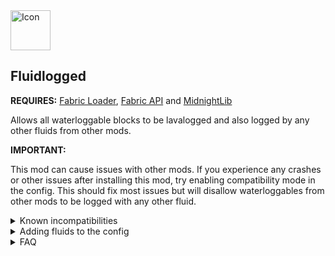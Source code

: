 <img src="https://i.imgur.com/40cLW6Q.png" alt="Icon" width="64" height="64" />

## Fluidlogged

**REQUIRES:** [Fabric Loader](https://fabricmc.net/), [Fabric API](https://modrinth.com/mod/fabric-api) and [MidnightLib](https://modrinth.com/mod/midnightlib)

Allows all waterloggable blocks to be lavalogged and also logged by any other fluids from other mods.

**IMPORTANT:**

This mod can cause issues with other mods. If you experience any crashes or other issues after installing this mod, try enabling compatibility mode in the config. This should fix most issues but will disallow waterloggables from other mods to be logged with any other fluid.

<details><summary>Known incompatibilities</summary>

- Origins

</details>
<details><summary>Adding fluids to the config</summary>

Due to the mod loading order, fluids from other mods have to be defined inside the config.
In there you find a section named fluids. Simply add the fluid id to this list but consider using still fluids instead of flowing fluids.

If you don't know the ids of the those fluids, you can enable "printFluidIds". This will print the ids into the output log after the game has finished loading.

#### Example with the Create mod

![example](https://i.imgur.com/vM6q0gf.png)

</details>
<details><summary>FAQ</summary>

#### Will this corrupt my previous worlds?

No, but let me know if there is one. Keep in mind that changing the config afterward or removing the mod will cause fluids inside blocks may disappear or get mixed up with other ones.

#### Will there be a forge version?

Nope.

#### Can I use it for my modpack?

Sure.

</summary>
